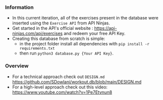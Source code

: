 ### Information

* In this current iteration, all of the exercises present in the database were inserted using the `Exercise API` from API Ninjas.
* Get started in the API's official website : <https://api-ninjas.com/api/exercises> and redeem your free API Key.
* Creating this database from scratch is simple:
  *  in the project folder install all dependencies with `pip install -r requirements.txt`
  *  then run `python3 database.py {Your API Key}`.

### Overview
* For a technical approach check out `DESIGN.md` <https://github.com/SDowlani/workout.db/blob/main/DESIGN.md>
* For a high-level approach check out this video: <https://www.youtube.com/watch?v=1Pe7Etvnun8>
